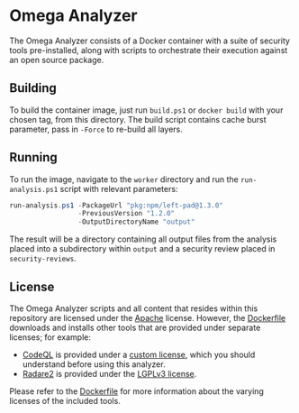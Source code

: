 # Omega Analyzer

The Omega Analyzer consists of a Docker container with a suite of security
tools pre-installed, along with scripts to orchestrate their execution
against an open source package.

## Building

To build the container image, just run `build.ps1` or `docker build` with your
chosen tag, from this directory. The build script contains cache burst parameter,
pass in `-Force` to re-build all layers.

## Running

To run the image, navigate to the `worker` directory and run the `run-analysis.ps1`
script with relevant parameters:

```powershell
run-analysis.ps1 -PackageUrl "pkg:npm/left-pad@1.3.0"
                 -PreviousVersion "1.2.0"
                 -OutputDirectoryName "output"
```

The result will be a directory containing all output files from the analysis placed into
a subdirectory within `output` and a security review placed in `security-reviews`.

## License

The Omega Analyzer scripts and all content that resides within this repository are licensed
under the [Apache](../../LICENSE) license. However, the [Dockerfile](Dockerfile) downloads
and installs other tools that are provided under separate licenses; for example:

* [CodeQL](https://codeql.github.com/) is provided under a 
  [custom license](https://github.com/github/codeql-cli-binaries/blob/main/LICENSE.md), which
  you should understand before using this analyzer.
* [Radare2](https://rada.re/) is provided under the
  [LGPLv3 license](https://rada.re/r/license.html).

Please refer to the [Dockerfile](Dockerfile) for more information about the varying licenses
of the included tools.
